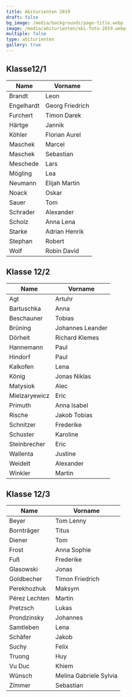 ```yaml
---
title: Abiturienten 2019
draft: false
bg_image: /media/backgrounds/page-title.webp
image: /media/abiturienten/abi-foto-2019.webp
multiple: false
type: abiturienten
gallery: true
---
```

## Klasse12/1

|**Name**|**Vorname**|
|---|---|
|Brandt|Leon|
|Engelhardt|Georg Friedrich|
|Furchert|Timon Darek|
|Härtge|Jannik|
|Köhler|Florian Aurel|
|Maschek|Marcel|
|Maschek |Sebastian|
|Meschede|Lars|
|Mögling |Lea|
|Neumann|Elijah Martin|
|Noack|Oskar|
|Sauer|Tom|
|Schrader|Alexander|
|Scholz|Anna Lena|
|Starke|Adrian Henrik|
|Stephan|Robert|
|Wolf|Robin David|

## Klasse 12/2

|**Name**|**Vorname**|
|---|---|
|Agt|Artuhr|
|Bartuschka|Anna|
|Beschauner|Tobias|
|Brüning|Johannes Leander|
|Dörheit|Richard Klemes|
|Hannemann|Paul|
|Hindorf|Paul|
|Kalkofen|Lena|
|König|Jonas Niklas|
|Matysiok|Alec|
|Mielzaryewicz|Eric|
|Primuth|Anna Isabel|
|Rische|Jakob Tobias|
|Schnitzer|Frederike|
|Schuster|Karoline|
|Steinbrecher|Eric|
|Wallenta|Justine|
|Weidelt|Alexander|
|Winkler|Martin|

## Klasse 12/3

|**Name**|**Vorname**|
|---|---|
|Beyer|Tom Lenny|
|Bornträger|Titus|
|Diener|Tom|
|Frost|Anna Sophie|
|Fuß|Frederike|
|Glasowski|Jonas|
|Goldbecher|Timon Friedrich|
|Perekhozhuk|Maksym|
|Pérez Lechten|Martin|
|Pretzsch|Lukas|
|Prondzinsky|Johannes|
|Samtleben|Lena|
|Schäfer|Jakob|
|Suchy|Felix|
|Truong|Huy|
|Vu Duc|Khiem|
|Wünsch|Melina Gabriele Sylvia|
|Zimmer|Sebastian|




